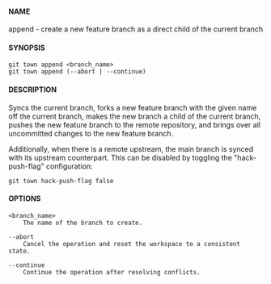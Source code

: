 #### NAME

append - create a new feature branch as a direct child of the current branch


#### SYNOPSIS

```
git town append <branch_name>
git town append (--abort | --continue)
```


#### DESCRIPTION

Syncs the current branch,
forks a new feature branch with the given name off the current branch,
makes the new branch a child of the current branch,
pushes the new feature branch to the remote repository,
and brings over all uncommitted changes to the new feature branch.

Additionally, when there is a remote upstream,
the main branch is synced with its upstream counterpart.
This can be disabled by toggling the "hack-push-flag" configuration:

```
git town hack-push-flag false
```


#### OPTIONS

```
<branch_name>
    The name of the branch to create.

--abort
    Cancel the operation and reset the workspace to a consistent state.

--continue
    Continue the operation after resolving conflicts.
```
